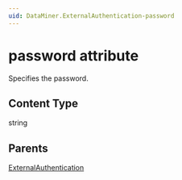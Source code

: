 ```yaml
---
uid: DataMiner.ExternalAuthentication-password
---
```


# password attribute

Specifies the password.

## Content Type

string

## Parents

[ExternalAuthentication](xref:DataMiner.ExternalAuthentication)
